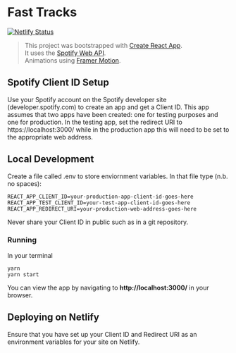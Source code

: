 # Fast Tracks
[![Netlify Status](https://api.netlify.com/api/v1/badges/a1b74fb2-f506-44c7-9966-f879403e2e04/deploy-status)](https://app.netlify.com/sites/fasttracks/deploys)
> This project was bootstrapped with [Create React App](https://github.com/facebook/create-react-app). <br />
> It uses the [Spotify Web API](https://developer.spotify.com/documentation/web-api/). <br />
> Animations using [Framer Motion](https://github.com/framer/motion). <br />

## Spotify Client ID Setup

Use your Spotify account on the Spotify developer site (developer.spotify.com) to create an app and get a Client ID. This app assumes that two apps have been created: one for testing purposes and one for production. In the testing app, set the redirect URI to https://localhost:3000/ while in the production app this will need to be set to the appropriate web address. 

## Local Development

Create a file called .env to store enviornment variables. In that file type (n.b. no spaces):

    REACT_APP_CLIENT_ID=your-production-app-client-id-goes-here
    REACT_APP_TEST_CLIENT_ID=your-test-app-client-id-goes-here
    REACT_APP_REDIRECT_URI=your-production-web-address-goes-here

Never share your Client ID in public such as in a git repository.

### Running

In your terminal

    yarn
    yarn start
    
You can view the app by navigating to **http://localhost:3000/** in your browser.

## Deploying on Netlify

Ensure that you have set up your Client ID and Redirect URI as an environment variables for your site on Netlify.
